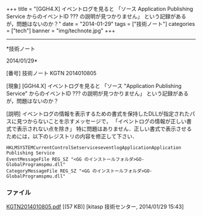 ﻿+++
title = "[GGH4.X] イベントログを見ると 「ソース Application Publishing Service からのイベントID ??? の説明が見つかりません」 という記録があるが，問題はないのか？"
date = "2014-01-29"
tags = ["技術ノート"]
categories = ["tech"]
banner = "img/technote.jpg"
+++

-----------------------------------------------------------------------------------------------------------------------------

*技術ノート

2014/01/29*


[番号]
技術ノート KGTN 2014010805

[現象]
[GGH4.X] イベントログを見ると 「ソース "Application Publishing
Service" からのイベントID ??? の説明が見つかりません」
という記録があるが，問題はないのか？

[説明]
イベントログの情報を表示するための書式を保持したDLLが指定されたパスに見つからないことを示すメッセージで，
「イベントログの情報が正しい書式で表示されない点を除き」
特に問題はありません．正しい書式で表示させるためには，以下のレジストリの内容を修正して下さい．

    HKLMSYSTEMCurrentControlSetserviceseventlogApplicationApplication Publishing Service
    EventMessageFile REG_SZ "<GG のインストールフォルダ>GO-GlobalProgramspmu.dll"
    CategoryMessageFile REG_SZ "<GG のインストールフォルダ>GO-GlobalProgramspmu.dll"


### ファイル





[KGTN2014010805.pdf](http://techreport.kitasp.net/attachments/download/1476/KGTN2014010805.pdf)
 [(57 KB)] [kitasp 技術センター, 2014/01/29
15:43]
